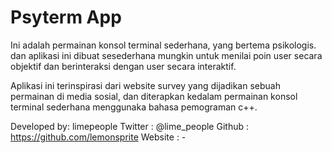 # Psyterm App
Ini adalah permainan konsol terminal sederhana, yang bertema psikologis. dan aplikasi ini dibuat sesederhana mungkin untuk menilai poin user secara objektif dan berinteraksi dengan user secara interaktif.

Aplikasi ini terinspirasi dari website survey yang dijadikan sebuah permainan di media sosial, dan diterapkan kedalam permainan konsol terminal sederhana menggunaka bahasa pemograman c++.

Developed by: limepeople
  Twitter : @lime_people
  Github  : https://github.com/lemonsprite
  Website : -

